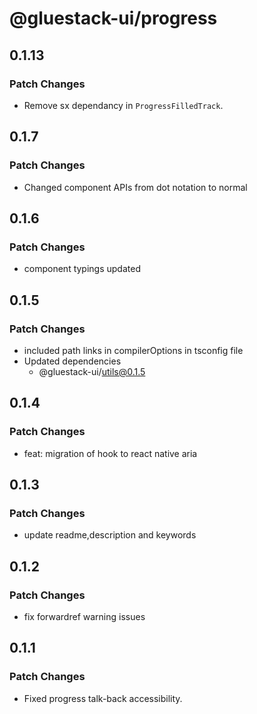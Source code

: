 # @gluestack-ui/progress

## 0.1.13

### Patch Changes

- Remove sx dependancy in `ProgressFilledTrack`.

## 0.1.7

### Patch Changes

- Changed component APIs from dot notation to normal

## 0.1.6

### Patch Changes

- component typings updated

## 0.1.5

### Patch Changes

- included path links in compilerOptions in tsconfig file
- Updated dependencies
  - @gluestack-ui/utils@0.1.5

## 0.1.4

### Patch Changes

- feat: migration of hook to react native aria

## 0.1.3

### Patch Changes

- update readme,description and keywords

## 0.1.2

### Patch Changes

- fix forwardref warning issues

## 0.1.1

### Patch Changes

- Fixed progress talk-back accessibility.
